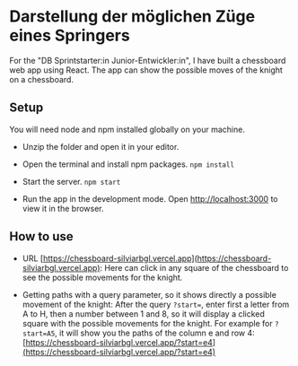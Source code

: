 # Darstellung der möglichen Züge eines Springers

For the "DB Sprintstarter:in Junior-Entwickler:in", I have built a chessboard web app using React.
The app can show the possible moves of the knight on a chessboard.

## Setup

You will need node and npm installed globally on your machine.

- Unzip the folder and open it in your editor.

- Open the terminal and install npm packages.
  `npm install`

- Start the server.
  `npm start`

- Run the app in the development mode.
  Open [http://localhost:3000](http://localhost:3000) to view it in the browser.

## How to use

- URL [https://chessboard-silviarbgl.vercel.app](https://chessboard-silviarbgl.vercel.app): Here can click in any square of the chessboard to see the possible movements for the knight.

- Getting paths with a query parameter, so it shows directly a possible movement of the knight: After the query `?start=`, enter first a letter from A to H, then a number between 1 and 8, so it will display a clicked square with the possible movements for the knight. For example for `?start=A5`, it will show you the paths of the column e and row 4: [https://chessboard-silviarbgl.vercel.app/?start=e4](https://chessboard-silviarbgl.vercel.app/?start=e4)


